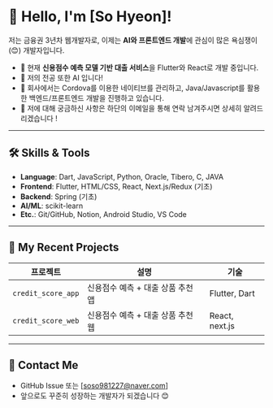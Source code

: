 # 👋 Hello, I'm [So Hyeon]!

저는 금융권 3년차 웹개발자로, 
이제는 **AI와 프론트엔드 개발**에 관심이 많은 욕심쟁이 (😊) 개발자입니다.  

- 🧠 현재 **신용점수 예측 모델 기반 대출 서비스**을 Flutter와 React로 개발 중입니다.
- 🤖 저의 전공 또한 AI 입니다!
- 🌱 회사에서는 Cordova를 이용한 네이티브를 관리하고, Java/Javascript를 활용한 백엔드/프론트엔드 개발을 진행하고 있습니다.
- 🦄 저에 대해 궁금하신 사항은 하단의 이메일을 통해 연락 남겨주시면 상세히 알려드리겠습니다 ! 

---

## 🛠️ Skills & Tools

- **Language**: Dart, JavaScript, Python, Oracle, Tibero, C, JAVA
- **Frontend**: Flutter, HTML/CSS, React, Next.js/Redux (기초)
- **Backend**: Spring (기초)
- **AI/ML**: scikit-learn
- **Etc.**: Git/GitHub, Notion, Android Studio, VS Code

---

## 📂 My Recent Projects

| 프로젝트 | 설명 | 기술 |
|---------|------|------|
| `credit_score_app` | 신용점수 예측 + 대출 상품 추천 앱 | Flutter, Dart |
| `credit_score_web` | 신용점수 예측 + 대출 상품 추천 웹 | React, next.js |

---

## 💬 Contact Me

- GitHub Issue 또는 [soso981227@naver.com]
- 앞으로도 꾸준히 성장하는 개발자가 되겠습니다 😊

